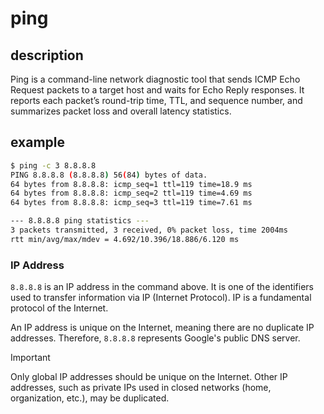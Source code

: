 # ping

## description

Ping is a command-line network diagnostic tool that sends ICMP Echo Request packets to a target host and waits for Echo Reply responses. It reports each packet’s round-trip time, TTL, and sequence number, and summarizes packet loss and overall latency statistics.

## example
```bash
$ ping -c 3 8.8.8.8
PING 8.8.8.8 (8.8.8.8) 56(84) bytes of data.
64 bytes from 8.8.8.8: icmp_seq=1 ttl=119 time=18.9 ms
64 bytes from 8.8.8.8: icmp_seq=2 ttl=119 time=4.69 ms
64 bytes from 8.8.8.8: icmp_seq=3 ttl=119 time=7.61 ms

--- 8.8.8.8 ping statistics ---
3 packets transmitted, 3 received, 0% packet loss, time 2004ms
rtt min/avg/max/mdev = 4.692/10.396/18.886/6.120 ms
```

### IP Address
`8.8.8.8` is an IP address in the command above. It is one of the identifiers used to transfer information via IP (Internet Protocol). IP is a fundamental protocol of the Internet.

An IP address is unique on the Internet, meaning there are no duplicate IP addresses. Therefore, `8.8.8.8` represents Google's public DNS server.

> [!IMPORTANT]  
> Only global IP addresses should be unique on the Internet.
> Other IP addresses, such as private IPs used in closed networks (home, organization, etc.), may be duplicated.
